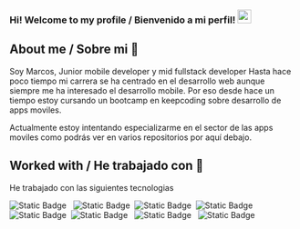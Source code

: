 ### Hi! Welcome to my profile / Bienvenido a mi perfil!  <img src="https://media.giphy.com/media/hvRJCLFzcasrR4ia7z/giphy.gif" width="24px" height="24px">

##  About me / Sobre mi 🧐
 Soy Marcos, Junior mobile developer y mid fullstack developer 
 Hasta hace poco tiempo mi carrera se ha centrado en el desarrollo web aunque siempre me ha interesado el desarrollo mobile.
 Por eso desde hace un tiempo estoy cursando un bootcamp en keepcoding sobre desarrollo de apps moviles. 

 Actualmente estoy intentando especializarme en el sector de las apps moviles como podrás ver en varios repositorios por aquí debajo.

 ## Worked with / He trabajado con 🤖
 He trabajado con las siguientes tecnologias 
 
 
 <img alt="Static Badge" src="https://img.shields.io/badge/Swift-grey?logo=swift&logoColor=white"> &nbsp; <img alt="Static Badge" src="https://img.shields.io/badge/Typescript-blue?logo=Typescript&logoColor=white">&nbsp; <img alt="Static Badge" src="https://img.shields.io/badge/Javascript-yellow?logo=Javascript&logoColor=white">&nbsp; <img alt="Static Badge" src="https://img.shields.io/badge/React-white?logo=React&logoColor=blue">&nbsp;<img alt="Static Badge" src="https://img.shields.io/badge/ReactNative-white?logo=React&logoColor=blue">&nbsp; <img alt="Static Badge" src="https://img.shields.io/badge/Next-black?logo=next&logoColor=silver">
&nbsp; <img alt="Static Badge" src="https://img.shields.io/badge/NodeJS-green?logo=Node&logoColor=black"> &nbsp; <img alt="Static Badge" src="https://img.shields.io/badge/Git-black?logo=Github&logoColor=white">


<!--
**mriaus/mriaus** is a ✨ _special_ ✨ repository because its `README.md` (this file) appears on your GitHub profile.

Here are some ideas to get you started:

- 🔭 I’m currently working on ...
- 🌱 I’m currently learning ...
- 👯 I’m looking to collaborate on ...
- 🤔 I’m looking for help with ...
- 💬 Ask me about ...
- 📫 How to reach me: ...
- 😄 Pronouns: ...
- ⚡ Fun fact: ...
-->
